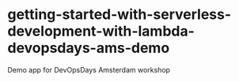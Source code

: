 # getting-started-with-serverless-development-with-lambda-devopsdays-ams-demo
Demo app for DevOpsDays Amsterdam workshop
